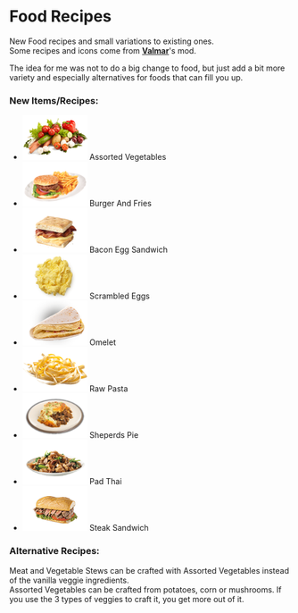 <!--Read this in github to have all the visuals and formatting: https://github.com/manux32/7dtdSdxMods/tree/master/Manux_FoodRecipes-->
# Food Recipes

New Food recipes and small variations to existing ones.  
Some recipes and icons come from [**Valmar**](https://7daystodie.com/forums/showthread.php?32219-Valmar-s-Mod-Collection)'s mod.  

The idea for me was not to do a big change to food, but just add a bit more variety and especially alternatives for foods that can fill you up.

### New Items/Recipes:
- ![Assorted Vegetables](Icons/assortedVegetables.png) Assorted Vegetables
- ![Burger And Fries](Icons/burgerAndFries.png) Burger And Fries
- ![Bacon Egg Sandwich](Icons/baconEggSandwich.png) Bacon Egg Sandwich
- ![Scrambled Eggs](Icons/scrambledEggs.png) Scrambled Eggs
- ![Omelet](Icons/Omelet.png) Omelet
- ![Raw Pasta](Icons/rawPasta.png) Raw Pasta
- ![Sheperds Pie](Icons/sheperdsPie.png) Sheperds Pie
- ![Pad Thai](Icons/padThai.png) Pad Thai
- ![Steak Sandwich](Icons/steakSandwich.png) Steak Sandwich

### Alternative Recipes:
Meat and Vegetable Stews can be crafted with Assorted Vegetables instead of the vanilla veggie ingredients.  
Assorted Vegetables can be crafted from potatoes, corn or mushrooms. If you use the 3 types of veggies to craft it, you get more out of it.
